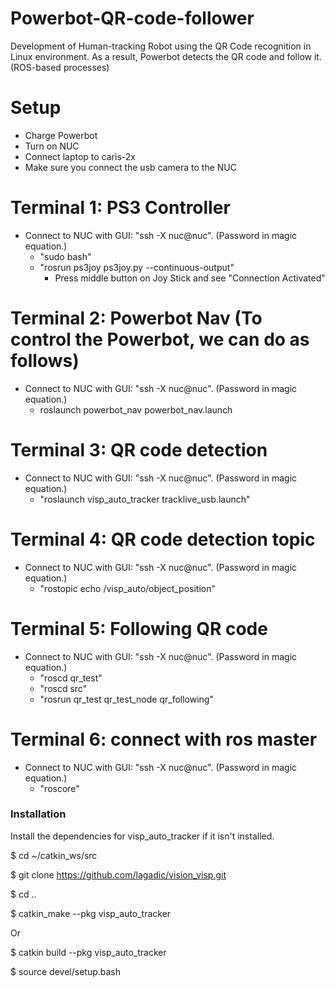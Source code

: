# Powerbot-QR-code-follower
Development of Human-tracking Robot using the QR Code recognition in Linux environment. As a result, Powerbot detects the QR code and follow it. (ROS-based processes)

# Setup

  - Charge Powerbot
  - Turn on NUC
  - Connect laptop to caris-2x
  - Make sure you connect the usb camera to the NUC

# Terminal 1: PS3 Controller

- Connect to NUC with GUI: "ssh -X nuc@nuc". (Password in magic equation.)
  - "sudo bash"
  - "rosrun ps3joy ps3joy.py --continuous-output"
     - Press middle button on Joy Stick and see "Connection Activated" 
 

# Terminal 2: Powerbot Nav (To control the Powerbot, we can do as follows)
- Connect to NUC with GUI: "ssh -X nuc@nuc". (Password in magic equation.)
   - roslaunch powerbot_nav powerbot_nav.launch

# Terminal 3: QR code detection

- Connect to NUC with GUI: "ssh -X nuc@nuc". (Password in magic equation.)
   - "roslaunch visp_auto_tracker tracklive_usb.launch"

# Terminal 4: QR code detection topic
- Connect to NUC with GUI: "ssh -X nuc@nuc". (Password in magic equation.)
  - "rostopic echo /visp_auto/object_position" 

# Terminal 5: Following QR code
- Connect to NUC with GUI: "ssh -X nuc@nuc". (Password in magic equation.)
  - "roscd qr_test" 
  - "roscd src" 
  - "rosrun qr_test qr_test_node qr_following"

# Terminal 6: connect with ros master
- Connect to NUC with GUI: "ssh -X nuc@nuc". (Password in magic equation.)
  - "roscore"



### Installation

Install the dependencies for visp_auto_tracker if it isn't installed.

$ cd ~/catkin_ws/src

$ git clone https://github.com/lagadic/vision_visp.git

$ cd ..

$ catkin_make --pkg visp_auto_tracker 

Or

$ catkin build --pkg visp_auto_tracker

$ source devel/setup.bash









